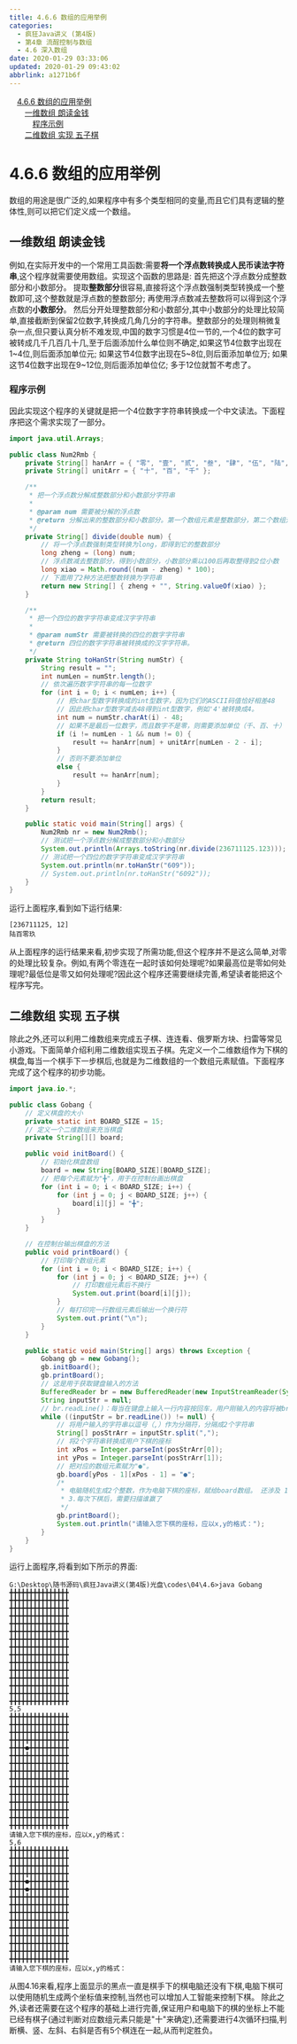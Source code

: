 ```yaml
---
title: 4.6.6 数组的应用举例
categories: 
  - 疯狂Java讲义 (第4版)
  - 第4章 流酲控制与数组
  - 4.6 深入数组
date: 2020-01-29 03:33:06
updated: 2020-01-29 09:43:02
abbrlink: a1271b6f
---
```

<div id='my_toc'><a href="/JavaReadingNotes/a1271b6f/#4-6-6-数组的应用举例" class="header_1">4.6.6 数组的应用举例</a>&nbsp;<br><a href="/JavaReadingNotes/a1271b6f/#一维数组-朗读金钱" class="header_2">一维数组 朗读金钱</a>&nbsp;<br><a href="/JavaReadingNotes/a1271b6f/#程序示例" class="header_3">程序示例</a>&nbsp;<br><a href="/JavaReadingNotes/a1271b6f/#二维数组-实现-五子棋" class="header_2">二维数组 实现 五子棋</a>&nbsp;<br></div>
<style>.header_1{margin-left: 1em;}.header_2{margin-left: 2em;}.header_3{margin-left: 3em;}.header_4{margin-left: 4em;}.header_5{margin-left: 5em;}.header_6{margin-left: 6em;}</style>
<!--more-->
<script>if (navigator.platform.search('arm')==-1){document.getElementById('my_toc').style.display = 'none';}var e,p = document.getElementsByTagName('p');while (p.length>0) {e = p[0];e.parentElement.removeChild(e);}</script>

<!--end-->
# 4.6.6 数组的应用举例
数组的用途是很广泛的,如果程序中有多个类型相同的变量,而且它们具有逻辑的整体性,则可以把它们定义成一个数组。
## 一维数组 朗读金钱
例如,在实际开发中的一个常用工具函数:需要**将一个浮点数转换成人民币读法字符串**,这个程序就需要使用数组。实现这个函数的思路是:
首先把这个浮点数分成整数部分和小数部分。
提取**整数部分**很容易,直接将这个浮点数强制类型转换成一个整数即可,这个整数就是浮点数的整数部分;
再使用浮点数减去整数将可以得到这个浮点数的**小数部分**。
然后分开处理整数部分和小数部分,其中小数部分的处理比较简单,直接截断到保留2位数字,转换成几角几分的字符串。整数部分的处理则稍微复杂一点,但只要认真分析不难发现,中国的数字习惯是4位一节的,一个4位的数字可被转成几千几百几十几,至于后面添加什么单位则不确定,如果这节4位数字出现在1~4位,则后面添加单位元;
如果这节4位数字出现在5~8位,则后面添加单位万;
如果这节4位数字出现在9~12位,则后面添加单位亿;
多于12位就暂不考虑了。
### 程序示例
因此实现这个程序的关键就是把一个4位数字字符串转换成一个中文读法。下面程序把这个需求实现了一部分。
```java
import java.util.Arrays;

public class Num2Rmb {
    private String[] hanArr = { "零", "壹", "贰", "叁", "肆", "伍", "陆", "柒", "捌", "玖" };
    private String[] unitArr = { "十", "百", "千" };

    /**
     * 把一个浮点数分解成整数部分和小数部分字符串
     * 
     * @param num 需要被分解的浮点数
     * @return 分解出来的整数部分和小数部分。第一个数组元素是整数部分，第二个数组元素是小数部分。
     */
    private String[] divide(double num) {
        // 将一个浮点数强制类型转换为long，即得到它的整数部分
        long zheng = (long) num;
        // 浮点数减去整数部分，得到小数部分，小数部分乘以100后再取整得到2位小数
        long xiao = Math.round((num - zheng) * 100);
        // 下面用了2种方法把整数转换为字符串
        return new String[] { zheng + "", String.valueOf(xiao) };
    }

    /**
     * 把一个四位的数字字符串变成汉字字符串
     * 
     * @param numStr 需要被转换的四位的数字字符串
     * @return 四位的数字字符串被转换成的汉字字符串。
     */
    private String toHanStr(String numStr) {
        String result = "";
        int numLen = numStr.length();
        // 依次遍历数字字符串的每一位数字
        for (int i = 0; i < numLen; i++) {
            // 把char型数字转换成的int型数字，因为它们的ASCII码值恰好相差48
            // 因此把char型数字减去48得到int型数字，例如'4'被转换成4。
            int num = numStr.charAt(i) - 48;
            // 如果不是最后一位数字，而且数字不是零，则需要添加单位（千、百、十）
            if (i != numLen - 1 && num != 0) {
                result += hanArr[num] + unitArr[numLen - 2 - i];
            }
            // 否则不要添加单位
            else {
                result += hanArr[num];
            }
        }
        return result;
    }

    public static void main(String[] args) {
        Num2Rmb nr = new Num2Rmb();
        // 测试把一个浮点数分解成整数部分和小数部分
        System.out.println(Arrays.toString(nr.divide(236711125.123)));
        // 测试把一个四位的数字字符串变成汉字字符串
        System.out.println(nr.toHanStr("609"));
        // System.out.println(nr.toHanStr("6092"));
    }
}
```
运行上面程序,看到如下运行结果:
```
[236711125, 12]
陆百零玖
```
从上面程序的运行结果来看,初步实现了所需功能,但这个程序并不是这么简单,对零的处理比较复杂。例如,有两个零连在一起时该如何处理呢?如果最高位是零如何处理呢?最低位是零又如何处理呢?因此这个程序还需要继续完善,希望读者能把这个程序写完。
## 二维数组 实现 五子棋
除此之外,还可以利用二维数组来完成五子棋、连连看、俄罗斯方块、扫雷等常见小游戏。下面简单介绍利用二维数组实现五子棋。先定义一个二维数组作为下棋的棋盘,每当一个棋手下一步棋后,也就是为二维数组的一个数组元素赋值。下面程序完成了这个程序的初步功能。
```java
import java.io.*;

public class Gobang {
    // 定义棋盘的大小
    private static int BOARD_SIZE = 15;
    // 定义一个二维数组来充当棋盘
    private String[][] board;

    public void initBoard() {
        // 初始化棋盘数组
        board = new String[BOARD_SIZE][BOARD_SIZE];
        // 把每个元素赋为"╋"，用于在控制台画出棋盘
        for (int i = 0; i < BOARD_SIZE; i++) {
            for (int j = 0; j < BOARD_SIZE; j++) {
                board[i][j] = "╋";
            }
        }
    }

    // 在控制台输出棋盘的方法
    public void printBoard() {
        // 打印每个数组元素
        for (int i = 0; i < BOARD_SIZE; i++) {
            for (int j = 0; j < BOARD_SIZE; j++) {
                // 打印数组元素后不换行
                System.out.print(board[i][j]);
            }
            // 每打印完一行数组元素后输出一个换行符
            System.out.print("\n");
        }
    }

    public static void main(String[] args) throws Exception {
        Gobang gb = new Gobang();
        gb.initBoard();
        gb.printBoard();
        // 这是用于获取键盘输入的方法
        BufferedReader br = new BufferedReader(new InputStreamReader(System.in));
        String inputStr = null;
        // br.readLine()：每当在键盘上输入一行内容按回车，用户刚输入的内容将被br读取到。
        while ((inputStr = br.readLine()) != null) {
            // 将用户输入的字符串以逗号（,）作为分隔符，分隔成2个字符串
            String[] posStrArr = inputStr.split(",");
            // 将2个字符串转换成用户下棋的座标
            int xPos = Integer.parseInt(posStrArr[0]);
            int yPos = Integer.parseInt(posStrArr[1]);
            // 把对应的数组元素赋为"●"。
            gb.board[yPos - 1][xPos - 1] = "●";
            /*
             * 电脑随机生成2个整数，作为电脑下棋的座标，赋给board数组。 还涉及 1.座标的有效性，只能是数字，不能超出棋盘范围 2.如果下的棋的点，不能重复下棋。
             * 3.每次下棋后，需要扫描谁赢了
             */
            gb.printBoard();
            System.out.println("请输入您下棋的座标，应以x,y的格式：");
        }
    }
}
```
运行上面程序,将看到如下所示的界面:
```
G:\Desktop\随书源码\疯狂Java讲义(第4版)光盘\codes\04\4.6>java Gobang
╋╋╋╋╋╋╋╋╋╋╋╋╋╋╋
╋╋╋╋╋╋╋╋╋╋╋╋╋╋╋
╋╋╋╋╋╋╋╋╋╋╋╋╋╋╋
╋╋╋╋╋╋╋╋╋╋╋╋╋╋╋
╋╋╋╋╋╋╋╋╋╋╋╋╋╋╋
╋╋╋╋╋╋╋╋╋╋╋╋╋╋╋
╋╋╋╋╋╋╋╋╋╋╋╋╋╋╋
╋╋╋╋╋╋╋╋╋╋╋╋╋╋╋
╋╋╋╋╋╋╋╋╋╋╋╋╋╋╋
╋╋╋╋╋╋╋╋╋╋╋╋╋╋╋
╋╋╋╋╋╋╋╋╋╋╋╋╋╋╋
╋╋╋╋╋╋╋╋╋╋╋╋╋╋╋
╋╋╋╋╋╋╋╋╋╋╋╋╋╋╋
╋╋╋╋╋╋╋╋╋╋╋╋╋╋╋
╋╋╋╋╋╋╋╋╋╋╋╋╋╋╋
5,5
╋╋╋╋╋╋╋╋╋╋╋╋╋╋╋
╋╋╋╋╋╋╋╋╋╋╋╋╋╋╋
╋╋╋╋╋╋╋╋╋╋╋╋╋╋╋
╋╋╋╋╋╋╋╋╋╋╋╋╋╋╋
╋╋╋╋●╋╋╋╋╋╋╋╋╋╋
╋╋╋╋╋╋╋╋╋╋╋╋╋╋╋
╋╋╋╋╋╋╋╋╋╋╋╋╋╋╋
╋╋╋╋╋╋╋╋╋╋╋╋╋╋╋
╋╋╋╋╋╋╋╋╋╋╋╋╋╋╋
╋╋╋╋╋╋╋╋╋╋╋╋╋╋╋
╋╋╋╋╋╋╋╋╋╋╋╋╋╋╋
╋╋╋╋╋╋╋╋╋╋╋╋╋╋╋
╋╋╋╋╋╋╋╋╋╋╋╋╋╋╋
╋╋╋╋╋╋╋╋╋╋╋╋╋╋╋
╋╋╋╋╋╋╋╋╋╋╋╋╋╋╋
请输入您下棋的座标，应以x,y的格式：
5,6
╋╋╋╋╋╋╋╋╋╋╋╋╋╋╋
╋╋╋╋╋╋╋╋╋╋╋╋╋╋╋
╋╋╋╋╋╋╋╋╋╋╋╋╋╋╋
╋╋╋╋╋╋╋╋╋╋╋╋╋╋╋
╋╋╋╋●╋╋╋╋╋╋╋╋╋╋
╋╋╋╋●╋╋╋╋╋╋╋╋╋╋
╋╋╋╋╋╋╋╋╋╋╋╋╋╋╋
╋╋╋╋╋╋╋╋╋╋╋╋╋╋╋
╋╋╋╋╋╋╋╋╋╋╋╋╋╋╋
╋╋╋╋╋╋╋╋╋╋╋╋╋╋╋
╋╋╋╋╋╋╋╋╋╋╋╋╋╋╋
╋╋╋╋╋╋╋╋╋╋╋╋╋╋╋
╋╋╋╋╋╋╋╋╋╋╋╋╋╋╋
╋╋╋╋╋╋╋╋╋╋╋╋╋╋╋
╋╋╋╋╋╋╋╋╋╋╋╋╋╋╋
请输入您下棋的座标，应以x,y的格式：
```
从图4.16来看,程序上面显示的黑点一直是棋手下的棋电脑还没有下棋,电脑下棋可以使用随机生成两个坐标值来控制,当然也可以增加人工智能来控制下棋。
除此之外,读者还需要在这个程序的基础上进行完善,保证用户和电脑下的棋的坐标上不能已经有棋子(通过判断对应数组元素只能是"十"来确定),还需要进行4次循环扫描,判断横、竖、左斜、右斜是否有5个棋连在一起,从而判定胜负。
